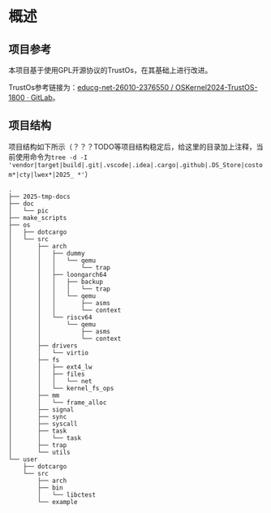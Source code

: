 # 概述

## 项目参考

本项目基于使用GPL开源协议的TrustOs，在其基础上进行改进。

TrustOs参考链接为：[educg-net-26010-2376550 / OSKernel2024-TrustOS-1800 · GitLab](https://gitlab.eduxiji.net/educg-group-26010-2376550/T202410487992457-1800)。

## 项目结构

项目结构如下所示（？？？TODO等项目结构稳定后，给这里的目录加上注释，当前使用命令为`tree -d -I 'vendor|target|build|.git|.vscode|.idea|.cargo|.github|.DS_Store|costom*|cty|lwex*|2025_
*'`）

```
.
├── 2025-tmp-docs
├── doc
│   └── pic
├── make_scripts
├── os
│   ├── dotcargo
│   └── src
│       ├── arch
│       │   ├── dummy
│       │   │   └── qemu
│       │   │       └── trap
│       │   ├── loongarch64
│       │   │   ├── backup
│       │   │   │   └── trap
│       │   │   └── qemu
│       │   │       ├── asms
│       │   │       └── context
│       │   └── riscv64
│       │       └── qemu
│       │           ├── asms
│       │           └── context
│       ├── drivers
│       │   └── virtio
│       ├── fs
│       │   ├── ext4_lw
│       │   ├── files
│       │   │   └── net
│       │   └── kernel_fs_ops
│       ├── mm
│       │   └── frame_alloc
│       ├── signal
│       ├── sync
│       ├── syscall
│       ├── task
│       │   └── task
│       ├── trap
│       └── utils
└── user
    ├── dotcargo
    └── src
        ├── arch
        ├── bin
        │   └── libctest
        └── example
```

